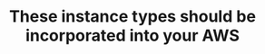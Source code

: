 ---
layout: answer
title: "These instance types should be incorporated into your AWS "
blurb: "Spot Instances can add an immense amount of processing power to your environment while incurring minimal expense. But these should be a supplement to an"
quid: 100
---